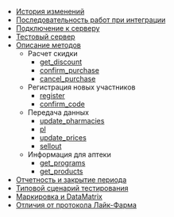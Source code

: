 
* [История изменений](/history.md)
* [Последовательность работ при интеграции](/howto.md)
* [Подключение к серверу](/connect.md)
* [Тестовый сервер](/test-server.md)
* [Описание методов](/methods/)
  * Расчет скидки
    * [get_discount](/methods/get_discount.md) 
    * [confirm_purchase](/methods/confirm_purchase.md) 
    * [cancel_purchase](/methods/cancel_purchase.md)
  * Регистрация новых участников
    * [register](/methods/register.md) 
    * [confirm_code](/methods/confirm_code.md)
  * Передача данных
    * [update_pharmacies](/methods/update_pharmacies.md) 
    * [pl](/methods/pl.md) 
    * [update_prices](/methods/update_prices.md) 
    * [sellout](/methods/sellout.md)
  * Информация для аптеки
    * [get_programs](/methods/get_programs.md) 
    * [get_products](/methods/get_products.md) 
* [Отчетность и закрытие периода](/reporting.md)
* [Типовой сценарий тестирования](/test-cases.md)
* [Маркировка и DataMatrix](/datamatrix.md)
* [Отличия от протокола Лайк-Фарма](/like_changes.md)
